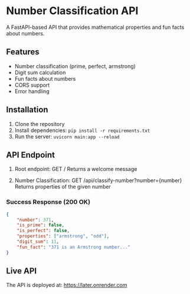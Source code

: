 # Number Classification API

A FastAPI-based API that provides mathematical properties and fun facts about numbers.

## Features

- Number classification (prime, perfect, armstrong)
- Digit sum calculation
- Fun facts about numbers
- CORS support
- Error handling

## Installation

1. Clone the repository
2. Install dependencies: `pip install -r requirements.txt`
3. Run the server: `uvicorn main:app --reload`

## API Endpoint

1. Root endpoint:
   GET /
   Returns a welcome message

2. Number Classification:
   GET /api/classify-number?number={number}
   Returns properties of the given number

### Success Response (200 OK)
```json
{
    "number": 371,
    "is_prime": false,
    "is_perfect": false,
    "properties": ["armstrong", "odd"],
    "digit_sum": 11,
    "fun_fact": "371 is an Armstrong number..."
}
```

## Live API

The API is deployed at: https://later.onrender.com

